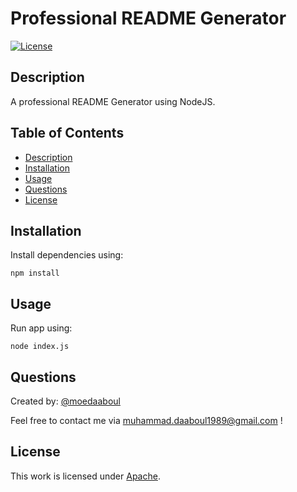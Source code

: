 # Professional README Generator

[![License](https://img.shields.io/badge/License-Apache_2.0-blue.svg)](https://opensource.org/licenses/Apache-2.0)

## Description

A professional README Generator using NodeJS.

## Table of Contents

- [Description](#description)
- [Installation](#installation)
- [Usage](#usage)
- [Questions](#questions)
- [License](#license)

## Installation

​Install dependencies using: 
    
    npm install

## Usage

Run app using: 
    
    node index.js





## Questions
  
Created by: [@moedaaboul](https://github.com/moedaaboul)
                
Feel free to contact me via [muhammad.daaboul1989@gmail.com](muhammad.daaboul1989@gmail.com) !

## License
This work is licensed under
[Apache](#).

